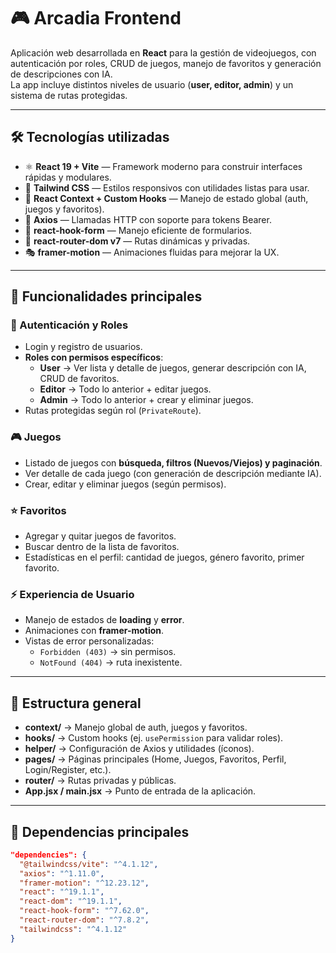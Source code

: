 # 🎮 Arcadia Frontend

Aplicación web desarrollada en **React** para la gestión de videojuegos, con autenticación por roles, CRUD de juegos, manejo de favoritos y generación de descripciones con IA.  
La app incluye distintos niveles de usuario (**user, editor, admin**) y un sistema de rutas protegidas.

---

## 🛠 Tecnologías utilizadas

- ⚛️ **React 19 + Vite** — Framework moderno para construir interfaces rápidas y modulares.  
- 💨 **Tailwind CSS** — Estilos responsivos con utilidades listas para usar.  
- 🔄 **React Context + Custom Hooks** — Manejo de estado global (auth, juegos y favoritos).  
- 📡 **Axios** — Llamadas HTTP con soporte para tokens Bearer.  
- 🧩 **react-hook-form** — Manejo eficiente de formularios.  
- 🚦 **react-router-dom v7** — Rutas dinámicas y privadas.  
- 🎭 **framer-motion** — Animaciones fluidas para mejorar la UX.  

---

## 🌈 Funcionalidades principales

### 👤 Autenticación y Roles
- Login y registro de usuarios.  
- **Roles con permisos específicos**:
  - **User** → Ver lista y detalle de juegos, generar descripción con IA, CRUD de favoritos.  
  - **Editor** → Todo lo anterior + editar juegos.  
  - **Admin** → Todo lo anterior + crear y eliminar juegos.  
- Rutas protegidas según rol (`PrivateRoute`).  

### 🎮 Juegos
- Listado de juegos con **búsqueda, filtros (Nuevos/Viejos) y paginación**.  
- Ver detalle de cada juego (con generación de descripción mediante IA).  
- Crear, editar y eliminar juegos (según permisos).  

### ⭐ Favoritos
- Agregar y quitar juegos de favoritos.  
- Buscar dentro de la lista de favoritos.  
- Estadísticas en el perfil: cantidad de juegos, género favorito, primer favorito.  

### ⚡ Experiencia de Usuario
- Manejo de estados de **loading** y **error**.  
- Animaciones con **framer-motion**.  
- Vistas de error personalizadas:
  - `Forbidden (403)` → sin permisos.  
  - `NotFound (404)` → ruta inexistente.  

---

## 📂 Estructura general

- **context/** → Manejo global de auth, juegos y favoritos.  
- **hooks/** → Custom hooks (ej. `usePermission` para validar roles).  
- **helper/** → Configuración de Axios y utilidades (íconos).  
- **pages/** → Páginas principales (Home, Juegos, Favoritos, Perfil, Login/Register, etc.).  
- **router/** → Rutas privadas y públicas.  
- **App.jsx / main.jsx** → Punto de entrada de la aplicación.  

---

## 🔗 Dependencias principales

```json
"dependencies": {
  "@tailwindcss/vite": "^4.1.12",
  "axios": "^1.11.0",
  "framer-motion": "^12.23.12",
  "react": "^19.1.1",
  "react-dom": "^19.1.1",
  "react-hook-form": "^7.62.0",
  "react-router-dom": "^7.8.2",
  "tailwindcss": "^4.1.12"
}
